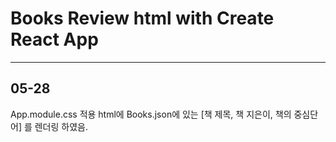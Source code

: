# Books Review html with Create React App
<hr></hr>

## 05-28
App.module.css 적용
html에 Books.json에 있는 [책 제목, 책 지은이, 책의 중심단어] 를 렌더링 하였음. 
